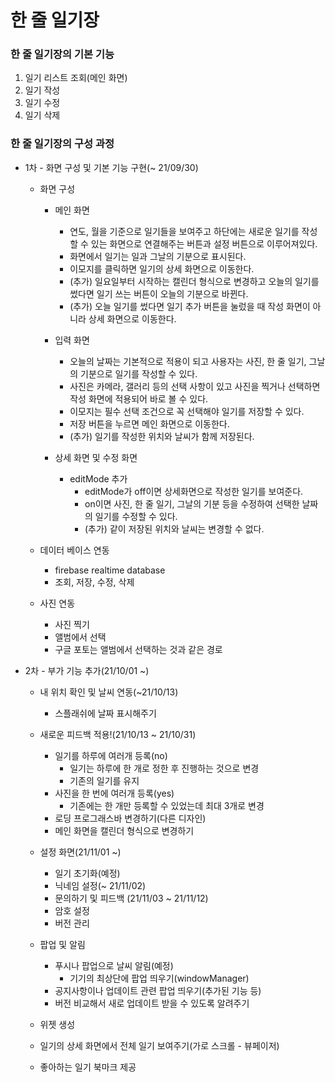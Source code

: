 # 한 줄 일기장
 
### 한 줄 일기장의 기본 기능
1. 일기 리스트 조회(메인 화면)
2. 일기 작성
3. 일기 수정
4. 일기 삭제

### 한 줄 일기장의 구성 과정

* 1차 - 화면 구성 및 기본 기능 구현(~ 21/09/30)
  * 화면 구성
    * 메인 화면
      * 연도, 월을 기준으로 일기들을 보여주고 하단에는 새로운 일기를 작성할 수 있는 화면으로 연결해주는 버튼과 설정 버튼으로 이루어져있다.
      * 화면에서 일기는 일과 그날의 기분으로 표시된다.
      * 이모지를 클릭하면 일기의 상세 화면으로 이동한다.
      * (추가) 일요일부터 시작하는 캘린더 형식으로 변경하고 오늘의 일기를 썼다면 일기 쓰는 버튼이 오늘의 기분으로 바뀐다.
      * (추가) 오늘 일기를 썼다면 일기 추가 버튼을 눌렀을 때 작성 화면이 아니라 상세 화면으로 이동한다.

    * 입력 화면
      * 오늘의 날짜는 기본적으로 적용이 되고 사용자는 사진, 한 줄 일기, 그날의 기분으로 일기를 작성할 수 있다.
      * 사진은 카메라, 갤러리 등의 선택 사항이 있고 사진을 찍거나 선택하면 작성 화면에 적용되어 바로 볼 수 있다.
      * 이모지는 필수 선택 조건으로 꼭 선택해야 일기를 저장할 수 있다.
      * 저장 버튼을 누르면 메인 화면으로 이동한다.
      * (추가) 일기를 작성한 위치와 날씨가 함께 저장된다.

    * 상세 화면 및 수정 화면
      * editMode 추가
        * editMode가 off이면 상세화면으로 작성한 일기를 보여준다.
        * on이면 사진, 한 줄 일기, 그날의 기분 등을 수정하여 선택한 날짜의 일기를 수정할 수 있다.
        * (추가) 같이 저장된 위치와 날씨는 변경할 수 없다.

  * 데이터 베이스 연동
    * firebase realtime database
    * 조회, 저장, 수정, 삭제

  * 사진 연동
    * 사진 찍기
    * 앨범에서 선택
    * 구글 포토는 앨범에서 선택하는 것과 같은 경로

* 2차 - 부가 기능 추가(21/10/01 ~)
  * 내 위치 확인 및 날씨 연동(~21/10/13)
    * 스플래쉬에 날짜 표시해주기

  * 새로운 피드백 적용!(21/10/13 ~ 21/10/31)
    * 일기를 하루에 여러개 등록(no)
      * 일기는 하루에 한 개로 정한 후 진행하는 것으로 변경
      * 기존의 일기를 유지
    * 사진을 한 번에 여러개 등록(yes) 
      * 기존에는 한 개만 등록할 수 있었는데 최대 3개로 변경
    * 로딩 프로그래스바 변경하기(다른 디자인)
    * 메인 화면을 캘린더 형식으로 변경하기

  * 설정 화면(21/11/01 ~)
    * 일기 초기화(예정)
    * 닉네임 설정(~ 21/11/02) 
    * 문의하기 및 피드백 (21/11/03 ~ 21/11/12)
    * 암호 설정
    * 버전 관리

  * 팝업 및 알림
    * 푸시나 팝업으로 날씨 알림(예정)
      * 기기의 최상단에 팝업 띄우기(windowManager) 
    * 공지사항이나 업데이트 관련 팝업 띄우기(추가된 기능 등)
    * 버전 비교해서 새로 업데이트 받을 수 있도록 알려주기

  * 위젯 생성
    
  * 일기의 상세 화면에서 전체 일기 보여주기(가로 스크롤 - 뷰페이저)

  * 좋아하는 일기 북마크 제공

